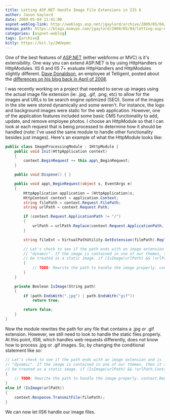 ```yaml
---
title: Letting ASP.NET Handle Image File Extensions in IIS 6
author: Jason Gaylord
date: 2009-05-04 11:41:00
aspnet-weblog-link: http://weblogs.asp.net/jgaylord/archive/2009/05/04/letting-asp-net-handle-image-file-extensions-in-iis-6.aspx
msmvps_path: https://blogs.msmvps.com/jgaylord/2009/05/04/letting-asp-net-handle-image-file-extensions-in-iis-6/
categories: [aspnet-weblog]
tags: [archive]
bitly: https://bit.ly/2WUepmc
---
```


One of the best features of [ASP.NET](http://asp.net/) (either webforms or MVC) is it's extensibility. One way you can extend ASP.NET is by using HttpHandlers or HttpModules. IIS 6 and IIS 7+ evaluate HttpHandlers and HttpModules slightly different. [Dave Donaldson](http://arcware.net/), an employee at Telligent, posted about the [differences on his blog back in April of 2008](http://arcware.net/use-a-single-web-config-for-iis6-and-iis7/).

I was recently working on a project that needed to serve up images using the actual image file extension (ie: .jpg, .gif, .png, etc) to allow for the images and URLs to be search engine optimized (SEO). Some of the images in the site were stored dynamically and some weren't. For instance, the logo and background images were static for the web application. However, one of the application features included some basic CMS functionality to add, update, and remove employee photos. I choose an HttpModule so that I can look at each request that is being processed to determine how it should be handled (note: I've used the same module to handle other functionality besides just images). Here's an example of what the HttpModule looks like:

```csharp
public class ImageProcessingModule : IHttpModule {
    public void Init(HttpApplication context)
    {
        context.BeginRequest += this.app\_BeginRequest;
    }

    public void Dispose() { }

    public void app\_BeginRequest(object s, EventArgs e)
    {
        HttpApplication application = (HttpApplication)s;
        HttpContext context = application.Context;
        string filePath = context.Request.FilePath;
        string urlPath = context.Request.Path;

        if (context.Request.ApplicationPath != "/")
        {
            urlPath = urlPath.Replace(context.Request.ApplicationPath, "");
        }

        string fileExt = VirtualPathUtility.GetExtension(filePath).Replace(".", "");

        // Let's check to see if the path ends with an image extension and is 
        // "dynamic". If the image is contained in one of our themes, then it should
        // be treated as a static image. if (IsImage(urlPath) && !urlPath.Contains("/App\_Themes/"))
        {
            // TODO: Rewrite the path to handle the image properly. context.RewritePath("NEW PATH", false);
        }
    }

    private Boolean IsImage(String path)
    {
        if (path.EndsWith(".jpg") | path.EndsWith("gif"))
            return true;

        return false;
    }
}
```

Now the module rewrites the path for any file that contains a .jpg or .gif extension. However, we still need to look to handle the static files properly. At this point, IIS6, which handles web requests differently, does not know how to process .jpg or .gif images. So, by changing the conditional statement like so:

```csharp
// Let's check to see if the path ends with an image extension and is 
// "dynamic". If the image is contained in one of our themes, then it should
// be treated as a static image. if (IsImage(urlPath) && !urlPath.Contains("/App\_Themes/"))
{
    // TODO: Rewrite the path to handle the image properly. context.RewritePath("NEW PATH", false);
}
else if (IsImage(urlPath))
{
    context.Response.TransmitFile(filePath);
}
```

We can now let IIS6 handle our image files.